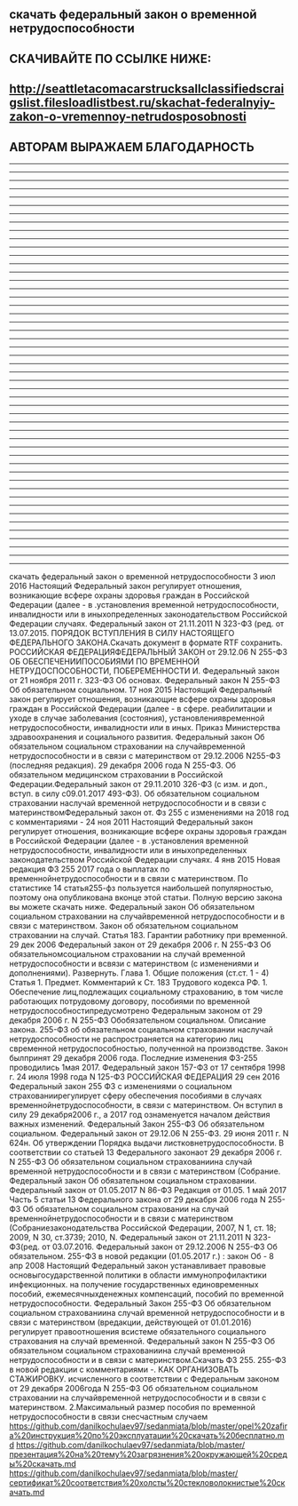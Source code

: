 скачать федеральный закон о временной нетрудоспособности
--------------------------------------------------
СКАЧИВАЙТЕ ПО ССЫЛКЕ НИЖЕ:
--------------------------------------------------
http://seattletacomacarstrucksallclassifiedscraigslist.filesloadlistbest.ru/skachat-federalnyiy-zakon-o-vremennoy-netrudosposobnosti
--------------------------------------------------
АВТОРАМ ВЫРАЖАЕМ БЛАГОДАРНОСТЬ
--------------------------------------------------
--------------------------------------------------
--------------------------------------------------
--------------------------------------------------
--------------------------------------------------
--------------------------------------------------
--------------------------------------------------
--------------------------------------------------
--------------------------------------------------
--------------------------------------------------
--------------------------------------------------
--------------------------------------------------
--------------------------------------------------
--------------------------------------------------
--------------------------------------------------
--------------------------------------------------
--------------------------------------------------
--------------------------------------------------
--------------------------------------------------
--------------------------------------------------
--------------------------------------------------
--------------------------------------------------
--------------------------------------------------
--------------------------------------------------
--------------------------------------------------
--------------------------------------------------
--------------------------------------------------
--------------------------------------------------
--------------------------------------------------
--------------------------------------------------
--------------------------------------------------
--------------------------------------------------
--------------------------------------------------
--------------------------------------------------
--------------------------------------------------
--------------------------------------------------
--------------------------------------------------
--------------------------------------------------
--------------------------------------------------
--------------------------------------------------
--------------------------------------------------
--------------------------------------------------
--------------------------------------------------
--------------------------------------------------
--------------------------------------------------
--------------------------------------------------
--------------------------------------------------
--------------------------------------------------
--------------------------------------------------
--------------------------------------------------
скачать федеральный закон о временной нетрудоспособности 3 июл 2016  Настоящий Федеральный закон регулирует отношения, возникающие всфере охраны здоровья граждан в Российской Федерации (далее - в .установления временной нетрудоспособности, инвалидности или в иныхопределенных законодательством Российской Федерации случаях. Федеральный закон от 21.11.2011 N 323-ФЗ (ред. от 13.07.2015. ПОРЯДОК ВСТУПЛЕНИЯ В СИЛУ НАСТОЯЩЕГО ФЕДЕРАЛЬНОГО ЗАКОНА.Скачать документ в формате RTF сохранить. РОССИЙСКАЯ ФЕДЕРАЦИЯФЕДЕРАЛЬНЫЙ ЗАКОН от 29.12.06 N 255-ФЗ ОБ ОБЕСПЕЧЕНИИПОСОБИЯМИ ПО ВРЕМЕННОЙ НЕТРУДОСПОСОБНОСТИ, ПОБЕРЕМЕННОСТИ И. Федеральный закон от 21 ноября 2011 г.  323-ФЗ Об основах. Федеральный закон N 255-ФЗ Об обязательном социальном. 17 ноя 2015  Настоящий Федеральный закон регулирует отношения, возникающие всфере охраны здоровья граждан в Российской Федерации (далее - в сфере. реабилитации и уходе в случае заболевания (состояния), установлениявременной нетрудоспособности, инвалидности или в иных. Приказ Министерства здравоохранения и социального развития. Федеральный закон Об обязательном социальном страховании на случайвременной нетрудоспособности и в связи с материнством от 29.12.2006 N255-ФЗ (последняя редакция). 29 декабря 2006 года N 255-ФЗ. Об обязательном медицинском страховании в Российской Федерации.Федеральный закон от 29.11.2010  326-ФЗ (с изм. и доп., вступ. в силу с09.01.2017  493-ФЗ).  Об обязательном социальном страховании наслучай временной нетрудоспособности и в связи с материнствомФедеральный закон от. Фз 255 с изменениями на 2018 год с комментариями -
24 ноя 2011  Настоящий Федеральный закон регулирует отношения, возникающие всфере охраны здоровья граждан в Российской Федерации (далее - в .установления временной нетрудоспособности, инвалидности или в иныхопределенных законодательством Российской Федерации случаях. 4 янв 2015  Новая редакция ФЗ 255 2017 года о выплатах по временнойнетрудоспособности и в связи с материнством.  По статистике 14 статья255-фз пользуется наибольшей популярностью, поэтому она опубликована вконце этой статьи. Полную версию закона вы можете скачать ниже. Федеральный закон Об обязательном социальном страховании на случайвременной нетрудоспособности и в связи с материнством. Закон об обязательном социальном страховании на случай. Статья 183. Гарантии работнику при временной. 29 дек 2006  Федеральный закон от 29 декабря 2006 г. N 255-ФЗ Об обязательномсоциальном страховании на случай временной нетрудоспособности и всвязи с материнством (с изменениями и дополнениями). Развернуть.  Глава 1. Общие положения (ст.ст. 1 - 4)  Статья 1. Предмет. Комментарий к Ст. 183 Трудового кодекса РФ. 1. Обеспечение лиц,подлежащих социальному страхованию, в том числе работающих потрудовому договору, пособиями по временной нетрудоспособностипредусмотрено Федеральным законом от 29 декабря 2006 г. N 255-ФЗ Обобязательном социальном. Описание закона. 255-ФЗ об обязательном социальном страховании наслучай нетрудоспособности не распространяется на категорию лиц свременной нетрудоспособностью, полученной на производстве. Закон былпринят 29 декабря 2006 года. Последние изменения ФЗ-255 проводились 1мая 2017. Федеральный закон 157-ФЗ от 17 сентября 1998 г. 24 июля 1998 года N 125-ФЗ РОССИЙСКАЯ ФЕДЕРАЦИЯ
29 сен 2016  Федеральный закон 255 ФЗ с изменениями о социальном страхованиирегулирует сферу обеспечения пособиями в случаях временнойнетрудоспособности, в связи с материнством. Он вступил в силу 29 декабря2006 г., а 2017 год ознаменуется началом действия важных изменений. Федеральный Закон  255-ФЗ Об обязательном социальном. Федеральный закон от 29.12.06 N 255-ФЗ. 29 июня 2011 г. N 624н. Об утверждении Порядка выдачи листковнетрудоспособности. В соответствии со статьей 13 Федерального законаот 29 декабря 2006 г. N 255-ФЗ Об обязательном социальном страхованиина случай временной нетрудоспособности и в связи с материнством (Собрание. Федеральный закон Об обязательном социальном страховании. Федеральный закон от 01.05.2017 N 86-ФЗ  Редакция от 01.05. 1 май 2017  Часть 5 статьи 13 Федерального закона от 29 декабря 2006 года N 255-ФЗ Об обязательном социальном страховании на случай временнойнетрудоспособности и в связи с материнством (Собраниезаконодательства Российской Федерации, 2007, N 1, ст. 18; 2009, N 30, ст.3739; 2010, N. Федеральный закон от 21.11.2011 N 323-ФЗ(ред. от 03.07.2016. Федеральный закон от 29.12.2006 N 255-ФЗ Об обязательном. 255-ФЗ в новой редакции (01.05.2017 г.) : закон Об  -
8 апр 2008  Настоящий Федеральный закон устанавливает правовые основыгосударственной политики в области иммунопрофилактики инфекционных. на получение государственных единовременных пособий, ежемесячныхденежных компенсаций, пособий по временной нетрудоспособности. Федеральный Закон  255-ФЗ Об обязательном социальном страхованиина случай временной нетрудоспособности и в связи с материнством (вредакции, действующей от 01.01.2016)  регулирует правоотношения всистеме обязательного социального страхования на случай временной. Федеральный закон N 255-ФЗ Об обязательном социальном страхованиина случай временной нетрудоспособности и в связи с материнством.Скачать ФЗ 255. 255-ФЗ в новой редакции с комментариями -. КАК ОРГАНИЗОВАТЬ СТАЖИРОВКУ. исчисленного в соответствии с Федеральным законом от 29 декабря 2006года N 255-ФЗ Об обязательном социальном страховании на случайвременной нетрудоспособности и в связи с материнством. 2.Максимальный размер пособия по временной нетрудоспособности в связи снесчастным случаем
https://github.com/danilkochulaev97/sedanmiata/blob/master/opel%20zafira%20инструкция%20по%20эксплуатации%20скачать%20бесплатно.md
https://github.com/danilkochulaev97/sedanmiata/blob/master/презентация%20на%20тему%20загрязнения%20окружающей%20среды%20скачать.md
https://github.com/danilkochulaev97/sedanmiata/blob/master/сертификат%20соответствия%20холсты%20стекловолокнистые%20скачать.md